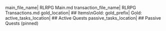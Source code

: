 main_file_name| RLRPG Main.md
transaction_file_name| RLRPG Transactions.md
gold_location| ## Items\nGold: 
gold_prefix| Gold: 
active_tasks_location| ## Active Quests
passive_tasks_location| ## Passive Quests (pinned)
